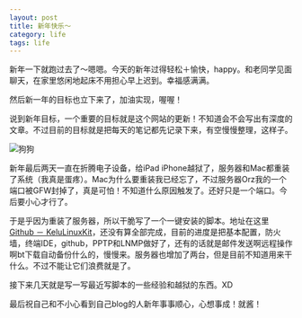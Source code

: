 ```yaml
---
layout: post
title: 新年快乐～
category: life
tags: life
---
```


新年一下就跑过去了～嗯嗯。今天的新年过得轻松＋愉快，happy。和老同学见面聊天，在家里悠闲地起床不用担心早上迟到。幸福感满满。

然后新一年的目标也立下来了，加油实现，喔喔！

说到新年目标，一个重要的目标就是这个网站的更新！不知道会不会写出有深度的文章。不过目前的目标就是把每天的笔记都先记录下来，有空慢慢整理，这样子。

![狗狗](http://7vigrt.com1.z0.glb.clouddn.com/IMG_2264.jpg)

新年最后两天一直在折腾电子设备，给iPad iPhone越狱了，服务器和Mac都重装了系统（我真是蛋疼）。Mac为什么要重装我已经忘了，不过服务器Orz我的一个端口被GFW封掉了，真是可怕！不知道什么原因触发了。还好只是一个端口。今后要小心才行了。

于是乎因为重装了服务器，所以干脆写了一个一键安装的脚本。地址在这里[Github － KeluLinuxKit](https://github.com/kelvinblood/KeluLinuxKit)，还没有算全部完成，目前的进度是把基本配置，防火墙，终端IDE，github，PPTP和LNMP做好了，还有的话就是邮件发送啊远程操作啊bt下载自动备份什么的，慢慢来。服务器也增加了两台，但是目前不知道用来干什么。不过不能让它们浪费就是了。

接下来几天就是写一写最近写脚本的一些经验和越狱的东西。XD

最后祝自己和不小心看到自己blog的人新年事事顺心，心想事成！就酱！
